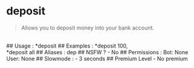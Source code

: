 # deposit

> Allows you to deposit money into your bank account.

<br>
## Usage :
*deposit <quantity>
## Examples :
*deposit 100,
<br>*deposit all
## Aliases :
dep
## NSFW ?
- No
## Permissions :
Bot: None
<br>
User: None
## Slowmode :
- 3 seconds
## Premium Level
- No premium